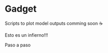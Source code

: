 # Gadget
Scripts to plot model outputs comming soon   :coffee:

Esto es un infierno!!!

Paso a paso

